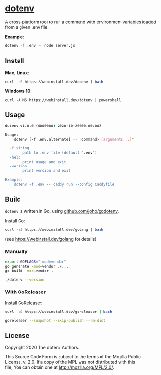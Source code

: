 # [dotenv](https://git.rootprojects.org/root/dotenv)

A cross-platform tool to run a command with environment variables loaded from a given .env file.

**Example**:

```bash
dotenv -f .env -- node server.js
```

## Install

**Mac**, **Linux**:

```bash
curl -sS https://webinstall.dev/dotenv | bash
```

**Windows 10**:

```pwsh
curl -A MS https://webinstall.dev/dotenv | powershell
```

## Usage

```bash
dotenv v1.0.0 (0000000) 2020-10-20T00:00:00Z

Usage:
    dotenv [-f .env.alternate] -- <command> [arguments...]"

  -f string
    	path to .env file (default ".env")
  -help
    	print usage and exit
  -version
    	print version and exit

Example:
    dotenv -f .env -- caddy run --config Caddyfile
```

## Build

`dotenv` is written in Go, using [github.com/joho/godotenv](https://github.com/joho/godotenv).

Install Go:

```bash
curl -sS https://webinstall.dev/golang | bash
```

(see https://webinstall.dev/golang for details)

### Manually

```bash
export GOFLAGS="-mod=vendor"
go generate -mod=vendor ./...
go build -mod=vendor .
```

```bash
./dotenv --version
```

### With GoReleaser

Install GoReleaser:

```bash
curl -sS https://webinstall.dev/goreleaser | bash
```

```bash
goreleaser --snapshot --skip-publish --rm-dist
```

## License

Copyright 2020 The dotenv Authors.

This Source Code Form is subject to the terms of the Mozilla Public \
License, v. 2.0. If a copy of the MPL was not distributed with this \
file, You can obtain one at http://mozilla.org/MPL/2.0/.
